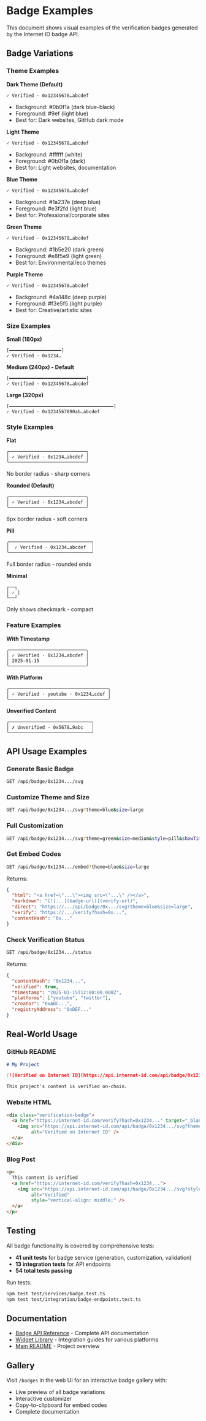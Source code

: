 # Badge Examples

This document shows visual examples of the verification badges generated by the Internet ID badge API.

## Badge Variations

### Theme Examples

**Dark Theme (Default)**
```
✓ Verified · 0x12345678…abcdef
```
- Background: #0b0f1a (dark blue-black)
- Foreground: #9ef (light blue)
- Best for: Dark websites, GitHub dark mode

**Light Theme**
```
✓ Verified · 0x12345678…abcdef
```
- Background: #ffffff (white)
- Foreground: #0b0f1a (dark)
- Best for: Light websites, documentation

**Blue Theme**
```
✓ Verified · 0x12345678…abcdef
```
- Background: #1a237e (deep blue)
- Foreground: #e3f2fd (light blue)
- Best for: Professional/corporate sites

**Green Theme**
```
✓ Verified · 0x12345678…abcdef
```
- Background: #1b5e20 (dark green)
- Foreground: #e8f5e9 (light green)
- Best for: Environmental/eco themes

**Purple Theme**
```
✓ Verified · 0x12345678…abcdef
```
- Background: #4a148c (deep purple)
- Foreground: #f3e5f5 (light purple)
- Best for: Creative/artistic sites

### Size Examples

**Small (180px)**
```
[━━━━━━━━━━━━━━━━━━━]
✓ Verified · 0x1234…
```

**Medium (240px) - Default**
```
[━━━━━━━━━━━━━━━━━━━━━━━━━━━━]
✓ Verified · 0x12345678…abcdef
```

**Large (320px)**
```
[━━━━━━━━━━━━━━━━━━━━━━━━━━━━━━━━━━━━━━]
✓ Verified · 0x1234567890ab…abcdef
```

### Style Examples

**Flat**
```
┌────────────────────────────┐
│ ✓ Verified · 0x1234…abcdef │
└────────────────────────────┘
```
No border radius - sharp corners

**Rounded (Default)**
```
╭────────────────────────────╮
│ ✓ Verified · 0x1234…abcdef │
╰────────────────────────────╯
```
6px border radius - soft corners

**Pill**
```
╭──────────────────────────────╮
│  ✓ Verified · 0x1234…abcdef  │
╰──────────────────────────────╯
```
Full border radius - rounded ends

**Minimal**
```
┌──┐
│ ✓ │
└──┘
```
Only shows checkmark - compact

### Feature Examples

**With Timestamp**
```
╭────────────────────────────╮
│ ✓ Verified · 0x1234…abcdef │
│ 2025-01-15                 │
╰────────────────────────────╯
```

**With Platform**
```
╭────────────────────────────────────╮
│ ✓ Verified · youtube · 0x1234…cdef │
╰────────────────────────────────────╯
```

**Unverified Content**
```
╭──────────────────────────────╮
│ ✗ Unverified · 0x5678…9abc   │
╰──────────────────────────────╯
```

## API Usage Examples

### Generate Basic Badge

```bash
GET /api/badge/0x1234.../svg
```

### Customize Theme and Size

```bash
GET /api/badge/0x1234.../svg?theme=blue&size=large
```

### Full Customization

```bash
GET /api/badge/0x1234.../svg?theme=green&size=medium&style=pill&showTimestamp=true&showPlatform=true
```

### Get Embed Codes

```bash
GET /api/badge/0x1234.../embed?theme=blue&size=large
```

Returns:
```json
{
  "html": "<a href=\"...\"><img src=\"...\" /></a>",
  "markdown": "[![...](badge-url)](verify-url)",
  "direct": "https://.../api/badge/0x.../svg?theme=blue&size=large",
  "verify": "https://.../verify?hash=0x...",
  "contentHash": "0x..."
}
```

### Check Verification Status

```bash
GET /api/badge/0x1234.../status
```

Returns:
```json
{
  "contentHash": "0x1234...",
  "verified": true,
  "timestamp": "2025-01-15T12:00:00.000Z",
  "platforms": ["youtube", "twitter"],
  "creator": "0xABC...",
  "registryAddress": "0xDEF..."
}
```

## Real-World Usage

### GitHub README

```markdown
# My Project

[![Verified on Internet ID](https://api.internet-id.com/api/badge/0x1234.../svg?theme=dark)](https://internet-id.com/verify?hash=0x1234...)

This project's content is verified on-chain.
```

### Website HTML

```html
<div class="verification-badge">
  <a href="https://internet-id.com/verify?hash=0x1234..." target="_blank">
    <img src="https://api.internet-id.com/api/badge/0x1234.../svg?theme=light&size=medium" 
         alt="Verified on Internet ID" />
  </a>
</div>
```

### Blog Post

```html
<p>
  This content is verified 
  <a href="https://internet-id.com/verify?hash=0x1234...">
    <img src="https://api.internet-id.com/api/badge/0x1234.../svg?style=minimal&size=small" 
         alt="Verified" 
         style="vertical-align: middle;" />
  </a>
</p>
```

## Testing

All badge functionality is covered by comprehensive tests:

- **41 unit tests** for badge service (generation, customization, validation)
- **13 integration tests** for API endpoints
- **54 total tests passing**

Run tests:
```bash
npm test test/services/badge.test.ts
npm test test/integration/badge-endpoints.test.ts
```

## Documentation

- [Badge API Reference](./BADGE_API.md) - Complete API documentation
- [Widget Library](./WIDGET_LIBRARY.md) - Integration guides for various platforms
- [Main README](../README.md) - Project overview

## Gallery

Visit `/badges` in the web UI for an interactive badge gallery with:
- Live preview of all badge variations
- Interactive customizer
- Copy-to-clipboard for embed codes
- Complete documentation
